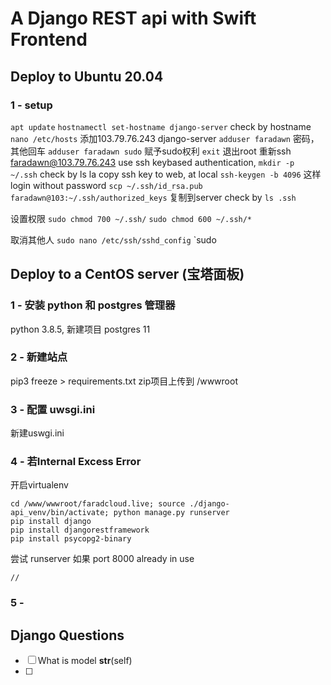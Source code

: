 # A Django REST api with Swift Frontend

## Deploy to Ubuntu 20.04
### 1 - setup
`apt update`
`hostnamectl set-hostname django-server` check by hostname
`nano /etc/hosts`   添加103.79.76.243     django-server
`adduser faradawn` 密码，其他回车
`adduser faradawn sudo` 赋予sudo权利
`exit` 退出root
重新ssh faradawn@103.79.76.243
use ssh keybased authentication,
`mkdir -p ~/.ssh` check by ls la
copy ssh key to web, at local 
`ssh-keygen -b 4096` 这样login without password
`scp ~/.ssh/id_rsa.pub faradawn@103:~/.ssh/authorized_keys` 复制到server check by `ls .ssh`

设置权限
`sudo chmod 700 ~/.ssh/`
`sudo chmod 600 ~/.ssh/*`

取消其他人
`sudo nano /etc/ssh/sshd_config`
`sudo 


## Deploy to a CentOS server (宝塔面板)
### 1 - 安装 python 和 postgres 管理器
python 3.8.5, 新建项目
postgres 11

### 2 - 新建站点
pip3 freeze > requirements.txt
zip项目上传到 /wwwroot

### 3 - 配置 uwsgi.ini
新建uswgi.ini

### 4 - 若Internal Excess Error
开启virtualenv
```
cd /www/wwwroot/faradcloud.live; source ./django-api_venv/bin/activate; python manage.py runserver
pip install django
pip install djangorestframework
pip install psycopg2-binary

```
尝试 runserver 如果 port 8000 already in use
```
//
```

### 5 - 


## Django Questions
- [ ] What is model __str__(self)
- [ ] 

